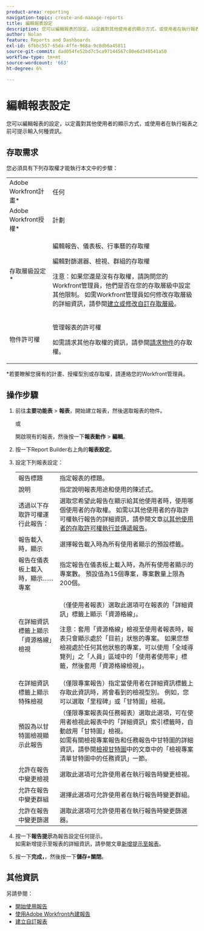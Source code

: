 ```yaml
---
product-area: reporting
navigation-topic: create-and-manage-reports
title: 編輯報表設定
description: 您可以編輯報表的設定，以定義對其他使用者的顯示方式，或使用者在執行報表之前可提示輸入何種資訊。
author: Nolan
feature: Reports and Dashboards
exl-id: 6fbbc557-65da-4ffe-968a-9c8db6a45811
source-git-commit: dad054fe52bd7c5ca97144567c80e6d340541a50
workflow-type: tm+mt
source-wordcount: '663'
ht-degree: 6%

---
```


# 編輯報表設定

您可以編輯報表的設定，以定義對其他使用者的顯示方式，或使用者在執行報表之前可提示輸入何種資訊。

## 存取需求

您必須具有下列存取權才能執行本文中的步驟：

<table style="table-layout:auto"> 
 <col> 
 <col> 
 <tbody> 
  <tr> 
   <td role="rowheader">Adobe Workfront計畫*</td> 
   <td> <p>任何</p> </td> 
  </tr> 
  <tr> 
   <td role="rowheader">Adobe Workfront授權*</td> 
   <td> <p>計劃 </p> </td> 
  </tr> 
  <tr> 
   <td role="rowheader">存取層級設定*</td> 
   <td> <p>編輯報告、儀表板、行事曆的存取權</p> <p>編輯對篩選器、檢視、群組的存取權</p> <p>注意：如果您還是沒有存取權，請詢問您的Workfront管理員，他們是否在您的存取層級中設定其他限制。 如需Workfront管理員如何修改存取層級的詳細資訊，請參閱<a href="../../../administration-and-setup/add-users/configure-and-grant-access/create-modify-access-levels.md" class="MCXref xref">建立或修改自訂存取層級</a>。</p> </td> 
  </tr> 
  <tr> 
   <td role="rowheader">物件許可權</td> 
   <td> <p>管理報表的許可權</p> <p>如需請求其他存取權的資訊，請參閱<a href="../../../workfront-basics/grant-and-request-access-to-objects/request-access.md" class="MCXref xref">請求物件</a>的存取權。</p> </td> 
  </tr> 
 </tbody> 
</table>

&#42;若要瞭解您擁有的計畫、授權型別或存取權，請連絡您的Workfront管理員。

## 操作步驟

1. 前往&#x200B;**主要功能表** > **報表**，開始建立報表，然後選取報表的物件。

   或

   開啟現有的報表，然後按一下&#x200B;**報表動作** > **編輯**。

1. 按一下Report Builder右上角的&#x200B;**報表設定**。
1. 設定下列報表設定：

   <table style="table-layout:auto"> 
    <col> 
    <col> 
    <tbody> 
     <tr> 
      <td role="rowheader">報告標題</td> 
      <td>指定報表的標題。</td> 
     </tr> 
     <tr> 
      <td role="rowheader">說明</td> 
      <td>指定說明報表用途和使用的陳述式。</td> 
     </tr> 
     <tr> 
      <td role="rowheader">透過以下存取許可權運行此報告：</td> 
      <td>選取您希望此報告在顯示給其他使用者時，使用哪個使用者的存取權。 如需以其他使用者的存取許可權執行報告的詳細資訊，請參閱文章<a href="../../../reports-and-dashboards/reports/creating-and-managing-reports/run-deliver-report-access-rights-another-user.md" class="MCXref xref">以其他使用者的存取許可權執行並傳遞報告</a>。</td> 
     </tr> 
     <tr> 
      <td role="rowheader">報告載入時，顯示</td> 
      <td>選擇報告載入時為所有使用者顯示的預設標籤。</td> 
     </tr> 
     <tr> 
      <td role="rowheader">報告在儀表板上載入時，顯示……專案</td> 
      <td>指定報告在儀表板上載入時，為所有使用者顯示的專案數。 預設值為15個專案，專案數量上限為200個。</td> 
     </tr> 
     <tr> 
      <td role="rowheader">在詳細資訊標籤上顯示「資源格線」檢視</td> 
      <td> <p>（僅使用者報表）選取此選項可在報表的「詳細資訊」標籤上顯示「資源格線」。</p> <p>注意：套用「資源格線」檢視至使用者報表時，報表只會顯示處於「目前」狀態的專案。 如果您想檢視處於任何其他狀態的專案，可以使用「全域導覽列」之「人員」區域中的「使用者使用率」標籤，然後套用「資源格線檢視」。 <!--
         <MadCap:conditionalText data-mc-conditions="QuicksilverOrClassic.Draft mode">
          For more information about using the Resource Grid, see the article Overview of the Resource Grid . (drafted because this article is drafted also: Article is in draft Feb 1, 2021)
         </MadCap:conditionalText>
        --></p> </td> 
     </tr> 
     <tr> 
      <td role="rowheader">在詳細資訊標籤上顯示特殊檢視</td> 
      <td>（僅限專案報告）指定當使用者在詳細資訊標籤上存取此資訊時，將會看到的檢視型別。 例如，您可以選取「里程碑」或「甘特圖」檢視。</td> 
     </tr> 
     <tr> 
      <td role="rowheader">預設為以甘特圖檢視顯示此報告</td> 
      <td>（僅限專案報表與任務報表）選取此選項，可在使用者檢視此報表中的「詳細資訊」索引標籤時，自動啟用「甘特圖」檢視。<br>如需有關檢視專案報告和任務報告中甘特圖的詳細資訊，請參閱<a href="../../../manage-work/gantt-chart/use-the-gantt-chart/view-info-in-gantt.md" class="MCXref xref">檢視甘特圖</a>中的文章中的「檢視專案清單甘特圖中的任務資訊」一節。</td> 
     </tr> 
     <tr> 
      <td role="rowheader">允許在報告中變更檢視</td> 
      <td>選取此選項可允許使用者在執行報告時變更檢視。</td> 
     </tr> 
     <tr> 
      <td role="rowheader">允許在報告中變更群組</td> 
      <td>選擇此選項可允許使用者在執行報告時變更群組。</td> 
     </tr> 
     <tr> 
      <td role="rowheader">允許在報告中變更篩選</td> 
      <td>選取此選項可允許使用者在執行報告時變更篩選器。</td> 
     </tr> 
    </tbody> 
   </table>

1. 按一下&#x200B;**報告提示**&#x200B;為報告設定任何提示。\
   如需新增提示至報表的詳細資訊，請參閱文章[新增提示至報表](../../../reports-and-dashboards/reports/creating-and-managing-reports/add-prompt-report.md)。

1. 按一下&#x200B;**完成，**，然後按一下&#x200B;**儲存+關閉**。

## 其他資訊

另請參閱：

<!--outdated: * [Basic Report Creation Program for the new Workfront experience](https://one.workfront.com/s/basic-report-creation-program) -->
* [開始使用報告](../../../reports-and-dashboards/reports/reporting/get-started-reports-workfront.md)
* [使用Adobe Workfront內建報告](../../../reports-and-dashboards/reports/using-built-in-reports/use-workfront-built-in-reports.md)
* [建立自訂報表](../../../reports-and-dashboards/reports/creating-and-managing-reports/create-custom-report.md)
